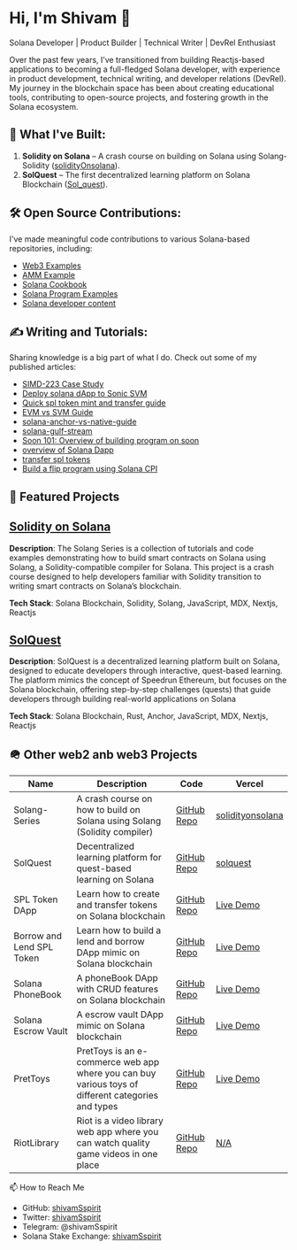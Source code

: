 # Hi, I'm Shivam 👋  

Solana Developer | Product Builder | Technical Writer | DevRel Enthusiast

Over the past few years, I’ve transitioned from building Reactjs-based applications to becoming a full-fledged Solana developer, with experience in product development, technical writing, and developer relations (DevRel). My journey in the blockchain space has been about creating educational tools, contributing to open-source projects, and fostering growth in the Solana ecosystem.  

## 🚀 What I've Built:  
1. **Solidity on Solana** – A crash course on building on Solana using Solang-Solidity ([solidityOnsolana](https://github.com/shivamSspirit/Solang-Series)).  
2. **SolQuest** – The first decentralized learning platform on Solana Blockchain ([Sol_quest](https://github.com/shivamSspirit/solana-quest)).


## 🛠️ Open Source Contributions:  
I've made meaningful code contributions to various Solana-based repositories, including:

- [Web3 Examples](https://github.com/solana-developers/web3-examples/pull/4)   
- [AMM Example](https://github.com/solana-developers/program-examples/commit/dd5611d76507f15b9a977f30409e2bc6486879da)
- [Solana Cookbook](https://github.com/solana-developers/web3-examples/pull/8)  
- [Solana Program Examples](https://github.com/solana-developers/solana-cookbook/pull/531)  
- [Solana developer content](https://github.com/solana-foundation/developer-content/pull/309)  

## ✍️ Writing and Tutorials:  
Sharing knowledge is a big part of what I do. Check out some of my published articles:  

- [SIMD-223 Case Study](https://clean-traffic-f59.notion.site/Case-Study-Understanding-and-Evaluating-SIMD-223-1d954b872b318033aaf5d07b00f16bb3)
- [Deploy solana dApp to Sonic SVM](https://clean-traffic-f59.notion.site/Modifying-a-Solana-dApp-to-Support-Sonic-SVM-Greetings-1c054b872b3180368990c8e801479e7e)
- [Quick spl token mint and transfer guide](https://dev.to/shivamsspirit/introducing-gill-the-modern-solana-javascript-client-library-325l)
- [EVM vs SVM Guide](https://clean-traffic-f59.notion.site/Understanding-EVM-vs-SVM-A-Developer-s-Guide-17554b872b318090b970c201ab7c9b6e)
- [solana-anchor-vs-native-guide](https://github.com/solana-based-quests/Solana-on-chain-programs-native-vs-anchor)
- [solana-gulf-stream](https://shivamsspirit.hashnode.dev/solana-gulf-stream-a-primer)
- [Soon 101: Overview of building program on soon](https://dev.to/shivamsspirit/soon-101-overview-of-building-program-on-soon-19o1)
- [overview of Solana Dapp](https://dev.to/shivamsspirit/the-solana-dapp-overview-and-walkthrough-2anh)
- [transfer spl tokens](https://dev.to/shivamsspirit/how-to-transfer-solana-tokens-with-solidity-355c)
- [Build a flip program using Solana CPI](https://dev.to/shivamsspirit/seamless-program-composition-calling-between-programs-via-solana-cross-program-invocation-5566)

## 🚀 Featured Projects

## [Solidity on Solana](https://solang-series-git-main-shivamsoni00s-projects.vercel.app)

**Description**: The Solang Series is a collection of tutorials and code examples demonstrating how to build smart contracts on Solana using Solang, a Solidity-compatible compiler for 
 Solana. This project is a crash course designed to help developers familiar with Solidity transition to writing smart contracts on Solana’s blockchain.

**Tech Stack**: Solana Blockchain, Solidity, Solang, JavaScript, MDX, Nextjs, Reactjs

## [SolQuest](https://solana-quest-git-main-shivamsoni00s-projects.vercel.app/)

**Description**: SolQuest is a decentralized learning platform built on Solana, designed to educate developers through interactive, quest-based learning. The platform mimics the concept of Speedrun Ethereum, but focuses on the Solana blockchain, offering step-by-step challenges (quests) that guide developers through building real-world applications on Solana

**Tech Stack**: Solana Blockchain, Rust, Anchor, JavaScript, MDX, Nextjs, Reactjs

## 🪖 Other web2 anb web3 Projects  

| Name                   | Description                                                                  | Code                                                                   | Vercel                                                        |
|------------------------|------------------------------------------------------------------------------|------------------------------------------------------------------------|---------------------------------------------------------------|
| Solang-Series           | A crash course on how to build on Solana using Solang (Solidity compiler)     | [GitHub Repo](https://github.com/shivamSspirit/Solang-Series)           | [solidityonsolana](https://solang-series-git-main-shivamsoni00s-projects.vercel.app)                                                              |
| SolQuest                | Decentralized learning platform for quest-based learning on Solana            | [GitHub Repo](https://github.com/shivamSspirit/solana-quest)            | [solquest](https://solana-quest-git-main-shivamsoni00s-projects.vercel.app/)                       |
| SPL Token DApp          | Learn how to create and transfer tokens on Solana blockchain                  | [GitHub Repo](https://github.com/solana-based-quests/S-Sol-tokens)      | [Live Demo](https://solana-tokens-frontend.vercel.app/)        |
| Borrow and Lend SPL Token | Learn how to build a lend and borrow DApp mimic on Solana blockchain         | [GitHub Repo](https://github.com/solana-based-quests/lendborrowdapp)    | [Live Demo](https://lendborrowdapp.vercel.app/borrowlend)      |
| Solana PhoneBook        | A phoneBook DApp with CRUD features on Solana blockchain                      | [GitHub Repo](https://github.com/solana-based-quests/solana-phonebook)  | [Live Demo](https://solana-phonebook.vercel.app/phonebook)     |
| Solana Escrow Vault     | A escrow vault DApp mimic on Solana blockchain                               | [GitHub Repo](https://github.com/solana-based-quests/escrow-vault)      | [Live Demo](https://escrow-vault.vercel.app/escrow)            |
| PretToys                | PretToys is an e-commerce web app where you can buy various toys of different categories and types | [GitHub Repo](https://github.com/shivamSspirit/pretToys)                | [Live Demo](https://pret-toys.vercel.app/)                     |
| RiotLibrary             | Riot is a video library web app where you can watch quality game videos in one place | [GitHub Repo](https://github.com/shivamSspirit/RiotLibrary)             | [N/A](#)                                                      |


📫 How to Reach Me  

- GitHub:  [shivamSspirit](https://github.com/shivamSspirit/)
- Twitter: [shivamSspirit](https://x.com/ShivamSspirit)
- Telegram: @shivamSspirit
- Solana Stake Exchange: [shivamSspirit](https://solana.stackexchange.com/users/4927/shivam-soni)



